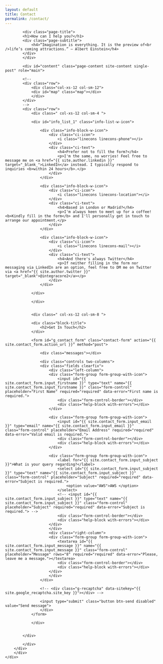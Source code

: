 ```yaml
---
layout: default
title: Contact
permalink: /contact/
---
```


<div id="main" class="site-main">
        <div id="main-content" class="single-page-content">
        <div id="primary" class="content-area">

            <div class="page-title">
            <h1>How can I help you?</h1>
            <div class="page-subtitle">
                <h4>“Imagination is everything. It is the preview of<br />life’s coming attractions.” – Albert Einstein</h4>
            </div>
            </div>

            <div id="content" class="page-content site-content single-post" role="main">

            <!--
            <div class="row">
                <div class="col-xs-12 col-sm-12">
                <div id="map" class="map"></div>
                </div>
            </div>
            -->
            <div class="row">
                <div class=" col-xs-12 col-sm-4 ">
                    
                <div id="info_list_1" class="info-list-w-icon">

                    <div class="info-block-w-icon">
                        <div class="ci-icon">
                            <i class="linecons linecons-phone"></i>
                        </div>
                        <div class="ci-text">
                            <h4>Prefer not to fill the form?</h4>
                            <p>I'm the same, no worries! Feel free to message me on <a href="{{ site.author.linkedin }}" target="_blank_">LinkedIn</a> instead. I typically respond to  inquiries <b>within 24 hours</b>.</p>
                        </div>
                    </div>

                    <div class="info-block-w-icon">
                        <div class="ci-icon">
                            <i class="linecons linecons-location"></i>
                        </div>
                        <div class="ci-text">
                            <h4>Based in London or Madrid?</h4>
                            <p>I'm always keen to meet up for a coffee! <b>Kindly fill in the form</b> and I'll personally get in touch to arrange our appointment.</p>
                        </div>
                    </div>
                    
                    <div class="info-block-w-icon">
                        <div class="ci-icon">
                            <i class="linecons linecons-mail"></i>
                        </div>
                        <div class="ci-text">
                            <h4>And there's always Twitter</h4>
                            <p>If neither filling in the form nor messaging via LinkedIn are an option, feel free to DM me on Twitter via <a href="{{ site.author.twitter }}" target="_blank">@integracore2</a></p>
                        </div>
                    </div>
                    
                </div>

                </div>


                <div class=" col-xs-12 col-sm-8 ">

                <div class="block-title">
                    <h2>Get In Touch</h2>
                </div>

                <form id="g_contact_form" class="contact-form" action="{{ site.contact_form.action_url }}" method="post">

                    <div class="messages"></div>

                    <div class="controls two-columns">
                    <div class="fields clearfix">
                        <div class="left-column">
                        <div class="form-group form-group-with-icon">
                            <input id="{{ site.contact_form.input_firstname }}" type="text" name="{{ site.contact_form.input_firstname }}" class="form-control" placeholder="First Name" required="required" data-error="First name is required.">
                            <div class="form-control-border"></div>
                            <div class="help-block with-errors"></div>
                        </div>

                        <div class="form-group form-group-with-icon">
                            <input id="{{ site.contact_form.input_email }}" type="email" name="{{ site.contact_form.input_email }}" class="form-control" placeholder="Email Address" required="required" data-error="Valid email is required.">
                            <div class="form-control-border"></div>
                            <div class="help-block with-errors"></div>
                        </div>

                        <div class="form-group form-group-with-icon">
                            <label for="{{ site.contact_form.input_subject }}">What is your query regarding?</label>
                            <select id="{{ site.contact_form.input_subject }}" type="text" name="{{ site.contact_form.input_subject }}" class="form-control" placeholder="Subject" required="required" data-error="Subject is required.">
                                <option value="AWS">AWS </option>
                            </select>
                            <!-- <input id="{{ site.contact_form.input_subject }}" type="text" name="{{ site.contact_form.input_subject }}" class="form-control" placeholder="Subject" required="required" data-error="Subject is required."> -->
                            <div class="form-control-border"></div>
                            <div class="help-block with-errors"></div>
                        </div>
                        </div>
                        <div class="right-column">
                        <div class="form-group form-group-with-icon">
                            <textarea id="{{ site.contact_form.input_message }}" name="{{ site.contact_form.input_message }}" class="form-control" placeholder="Message" rows="8" required="required" data-error="Please, leave me a message."></textarea>
                            <div class="form-control-border"></div>
                            <div class="help-block with-errors"></div>
                        </div>
                        </div>
                    </div>

                    <!-- <div class="g-recaptcha" data-sitekey="{{ site.google_recaptcha.site_key }}"></div> -->
    
                    <input type="submit" class="button btn-send disabled" value="Send message">
                    </div>
                </form>

                </div>


            </div>

            </div>
        </div>
        </div>
    </div>